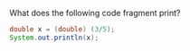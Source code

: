 What does the following code fragment print?
```java
double x = (double) (3/5);
System.out.println(x);
```
